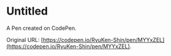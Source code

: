 # Untitled

A Pen created on CodePen.

Original URL: [https://codepen.io/RyuKen-Shin/pen/MYYxZEL](https://codepen.io/RyuKen-Shin/pen/MYYxZEL).

